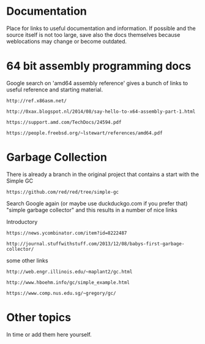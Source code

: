 # Documentation
Place for links to useful documentation and information. 
If possible and the source itself is not too large, save also the docs themselves because weblocations may change or become outdated.

# 64 bit assembly programming docs
Google search on 'amd64 assembly reference' gives a bunch of links to useful reference and starting material.

    http://ref.x86asm.net/

    http://0xax.blogspot.nl/2014/08/say-hello-to-x64-assembly-part-1.html

    https://support.amd.com/TechDocs/24594.pdf

    https://people.freebsd.org/~lstewart/references/amd64.pdf
 
# Garbage Collection
There is already a branch in the original project that contains a start with the Simple GC

    https://github.com/red/red/tree/simple-gc

Search Google again (or maybe use duckduckgo.com if you prefer that) "simple garbage collector" and this results in a number of nice links

Introductory

    https://news.ycombinator.com/item?id=8222487

    http://journal.stuffwithstuff.com/2013/12/08/babys-first-garbage-collector/

some other links

    http://web.engr.illinois.edu/~maplant2/gc.html
    
    http://www.hboehm.info/gc/simple_example.html
    
    https://www.comp.nus.edu.sg/~gregory/gc/
    
# Other topics
In time or add them here yourself.
